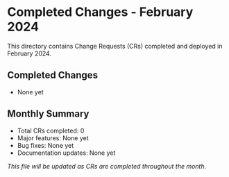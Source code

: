 # Completed Changes - February 2024

This directory contains Change Requests (CRs) completed and deployed in February 2024.

## Completed Changes
- None yet

## Monthly Summary
- Total CRs completed: 0
- Major features: None yet
- Bug fixes: None yet
- Documentation updates: None yet

_This file will be updated as CRs are completed throughout the month._
